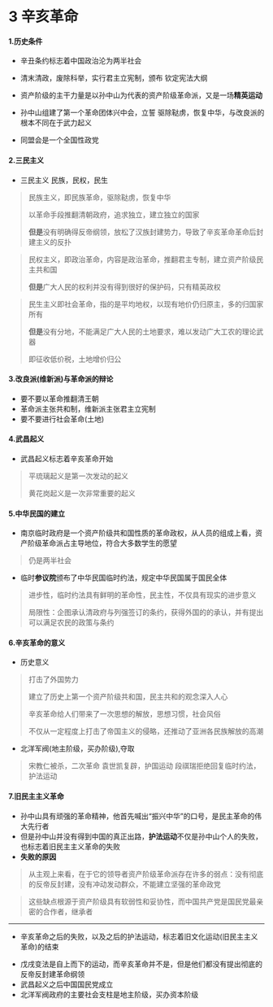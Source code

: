 # 3 辛亥革命

#### 1.历史条件

* 辛丑条约标志着中国政治沦为两半社会
* 清末清政，废除科举，实行君主立宪制，颁布 钦定宪法大纲
* 资产阶级的主干力量是以孙中山为代表的资产阶级革命派，又是一场**精英运动**


* 孙中山组建了第一个革命团体兴中会，立誓 驱除鞑虏，恢复中华，与改良派的根本不同在于武力起义
* 同盟会是一个全国性政党

#### 2.三民主义

* 三民主义 民族，民权，民生

> 民族主义，即民族革命，驱除鞑虏，恢复中华
>
> 以革命手段推翻清朝政府，追求独立，建立独立的国家
>
> **但是**没有明确得反帝纲领，放松了汉族封建势力，导致了辛亥革命革命后封建主义的反扑

> 民权主义，即政治革命，内容是政治革命，推翻君主专制，建立资产阶级民主共和国
>
> **但是**广大人民的权利并没有得到很好的保护码，只有精英政权

> 民生主义即社会革命，指的是平均地权，以现有地价仍归原主，多的归国家所有
>
> **但是**没有分地，不能满足广大人民的土地要求，难以发动广大工农的理论武器
>
> 即征收低价税，土地增价归公

#### 3.改良派(维新派)与革命派的辩论

* 要不要以革命推翻清王朝
* 革命派主张共和制，维新派主张君主立宪制
* 要不要进行社会革命(土地)

#### 4.武昌起义

- 武昌起义标志着辛亥革命开始

> 平琉璃起义是第一次发动的起义
>
> 黄花岗起义是一次非常重要的起义

#### 5.中华民国的建立

- 南京临时政府是一个资产阶级共和国性质的革命政权，从人员的组成上看，资产阶级革命派占主导地位，符合大多数学生的愿望

> 仍是两半社会

- 临时**参议院**颁布了中华民国临时约法，规定中华民国属于国民全体

> 进步性，临时约法具有鲜明的革命性，民主性，不仅具有现实的进步意义
>
> 局限性：企图承认清政府与列强签订的条约，获得外国的的承认，并有提出可以满足农民的政策与条约

#### 6.辛亥革命的意义

- 历史意义

> 打击了外国势力
>
> 建立了历史上第一个资产阶级共和国，民主共和的观念深入人心
>
> 辛亥革命给人们带来了一次思想的解放，思想习惯，社会风俗
>
> 不仅从一定程度上打击了帝国主义的侵略，还推动了亚洲各民族解放的高潮

- 北洋军阀(地主阶级，买办阶级),夺取

> 宋教仁被杀，二次革命 袁世凯复辟，护国运动 段祺瑞拒绝回复临时约法，护法运动

#### 7.旧民主主义革命

- 孙中山具有顽强的革命精神，他首先喊出“振兴中华”的口号，是民主革命的伟大先行者
- 但是孙中山并没有得到中国的真正出路，**护法运动**不仅是孙中山个人的失败，也标志着旧民主主义革命的失败
- **失败的原因**

> 从主观上来看，在于它的领导者资产阶级革命派存在许多的弱点：没有彻底的反帝反封建，没有冲动发动群众，不能建立坚强的革命政党

> 这些缺点根源于资产阶级具有软弱性和妥协性，而中国共产党是国民党最亲密的合作者，继承者



------

- 辛亥革命之后的失败，以及之后的护法运动，标志着旧文化运动(旧民主主义革命)的结束

* 戊戌变法是自上而下的运动，而辛亥革命并不是，但是他们都没有提出彻底的反帝反封建革命纲领
* 武昌起义之后中国国民党成立
* 北洋军阀政府的主要社会支柱是地主阶级，买办资本阶级